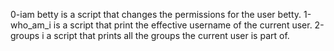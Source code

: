 0-iam betty is a script that changes the permissions for the user betty.
1-who_am_i is a script that print the effective username of the current user.
2-groups i a script that prints all the groups the current user is part of.
